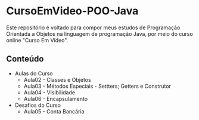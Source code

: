 # CursoEmVideo-POO-Java
Este repositório é voltado para compor meus estudos de Programação Orientada a Objetos na linguagem de programação Java, por meio do curso online "Curso Em Vídeo".

## Conteúdo 
- Aulas do Curso
  - Aula02 - Classes e Objetos
  - Aula03 - Métodos Especiais - Settters; Getters e Construtor
  - Aula04 - Visibilidade
  - Aula06 - Encapsulamento
- Desafios do Curso
  - Aula05 - Conta Bancária
